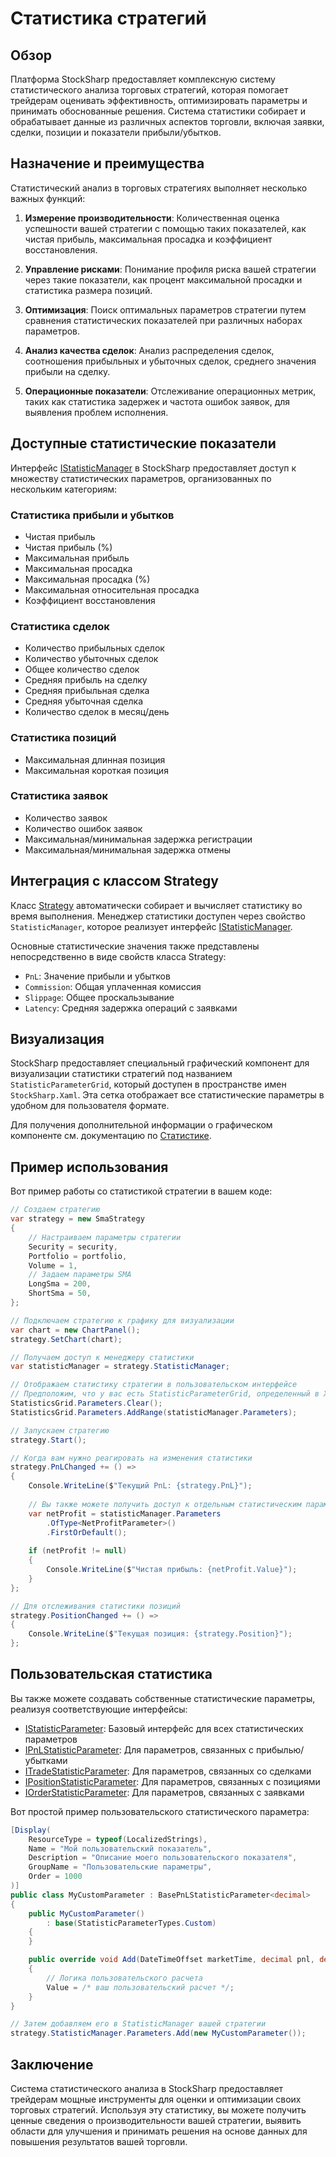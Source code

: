 # Статистика стратегий

## Обзор

Платформа StockSharp предоставляет комплексную систему статистического анализа торговых стратегий, которая помогает трейдерам оценивать эффективность, оптимизировать параметры и принимать обоснованные решения. Система статистики собирает и обрабатывает данные из различных аспектов торговли, включая заявки, сделки, позиции и показатели прибыли/убытков.

## Назначение и преимущества

Статистический анализ в торговых стратегиях выполняет несколько важных функций:

1. **Измерение производительности**: Количественная оценка успешности вашей стратегии с помощью таких показателей, как чистая прибыль, максимальная просадка и коэффициент восстановления.

2. **Управление рисками**: Понимание профиля риска вашей стратегии через такие показатели, как процент максимальной просадки и статистика размера позиций.

3. **Оптимизация**: Поиск оптимальных параметров стратегии путем сравнения статистических показателей при различных наборах параметров.

4. **Анализ качества сделок**: Анализ распределения сделок, соотношения прибыльных и убыточных сделок, среднего значения прибыли на сделку.

5. **Операционные показатели**: Отслеживание операционных метрик, таких как статистика задержек и частота ошибок заявок, для выявления проблем исполнения.

## Доступные статистические показатели

Интерфейс [IStatisticManager](xref:StockSharp.Algo.Statistics.IStatisticManager) в StockSharp предоставляет доступ к множеству статистических параметров, организованных по нескольким категориям:

### Статистика прибыли и убытков

- Чистая прибыль
- Чистая прибыль (%)
- Максимальная прибыль
- Максимальная просадка
- Максимальная просадка (%)
- Максимальная относительная просадка
- Коэффициент восстановления

### Статистика сделок

- Количество прибыльных сделок
- Количество убыточных сделок
- Общее количество сделок
- Средняя прибыль на сделку
- Средняя прибыльная сделка
- Средняя убыточная сделка
- Количество сделок в месяц/день

### Статистика позиций

- Максимальная длинная позиция
- Максимальная короткая позиция

### Статистика заявок

- Количество заявок
- Количество ошибок заявок
- Максимальная/минимальная задержка регистрации
- Максимальная/минимальная задержка отмены

## Интеграция с классом Strategy

Класс [Strategy](xref:StockSharp.Algo.Strategies.Strategy) автоматически собирает и вычисляет статистику во время выполнения. Менеджер статистики доступен через свойство `StatisticManager`, которое реализует интерфейс [IStatisticManager](xref:StockSharp.Algo.Statistics.IStatisticManager).

Основные статистические значения также представлены непосредственно в виде свойств класса Strategy:

- `PnL`: Значение прибыли и убытков
- `Commission`: Общая уплаченная комиссия
- `Slippage`: Общее проскальзывание
- `Latency`: Средняя задержка операций с заявками

## Визуализация

StockSharp предоставляет специальный графический компонент для визуализации статистики стратегий под названием `StatisticParameterGrid`, который доступен в пространстве имен `StockSharp.Xaml`. Эта сетка отображает все статистические параметры в удобном для пользователя формате.

Для получения дополнительной информации о графическом компоненте см. документацию по [Статистике](../graphical_user_interface/strategies/statistics.md).

## Пример использования

Вот пример работы со статистикой стратегии в вашем коде:

```csharp
// Создаем стратегию
var strategy = new SmaStrategy
{
	// Настраиваем параметры стратегии
	Security = security,
	Portfolio = portfolio,
	Volume = 1,
	// Задаем параметры SMA
	LongSma = 200,
	ShortSma = 50,
};

// Подключаем стратегию к графику для визуализации
var chart = new ChartPanel();
strategy.SetChart(chart);

// Получаем доступ к менеджеру статистики
var statisticManager = strategy.StatisticManager;

// Отображаем статистику стратегии в пользовательском интерфейсе
// Предположим, что у вас есть StatisticParameterGrid, определенный в XAML как 'StatisticsGrid'
StatisticsGrid.Parameters.Clear();
StatisticsGrid.Parameters.AddRange(statisticManager.Parameters);

// Запускаем стратегию
strategy.Start();

// Когда вам нужно реагировать на изменения статистики
strategy.PnLChanged += () =>
{
	Console.WriteLine($"Текущий PnL: {strategy.PnL}");
	
	// Вы также можете получить доступ к отдельным статистическим параметрам
	var netProfit = statisticManager.Parameters
		.OfType<NetProfitParameter>()
		.FirstOrDefault();
		
	if (netProfit != null)
	{
		Console.WriteLine($"Чистая прибыль: {netProfit.Value}");
	}
};

// Для отслеживания статистики позиций
strategy.PositionChanged += () =>
{
	Console.WriteLine($"Текущая позиция: {strategy.Position}");
};
```

## Пользовательская статистика

Вы также можете создавать собственные статистические параметры, реализуя соответствующие интерфейсы:

- [IStatisticParameter](xref:StockSharp.Algo.Statistics.IStatisticParameter): Базовый интерфейс для всех статистических параметров
- [IPnLStatisticParameter](xref:StockSharp.Algo.Statistics.IPnLStatisticParameter): Для параметров, связанных с прибылью/убытками
- [ITradeStatisticParameter](xref:StockSharp.Algo.Statistics.ITradeStatisticParameter): Для параметров, связанных со сделками
- [IPositionStatisticParameter](xref:StockSharp.Algo.Statistics.IPositionStatisticParameter): Для параметров, связанных с позициями
- [IOrderStatisticParameter](xref:StockSharp.Algo.Statistics.IOrderStatisticParameter): Для параметров, связанных с заявками

Вот простой пример пользовательского статистического параметра:

```csharp
[Display(
	ResourceType = typeof(LocalizedStrings),
	Name = "Мой пользовательский показатель",
	Description = "Описание моего пользовательского показателя",
	GroupName = "Пользовательские параметры",
	Order = 1000
)]
public class MyCustomParameter : BasePnLStatisticParameter<decimal>
{
	public MyCustomParameter()
		: base(StatisticParameterTypes.Custom)
	{
	}

	public override void Add(DateTimeOffset marketTime, decimal pnl, decimal? commission)
	{
		// Логика пользовательского расчета
		Value = /* ваш пользовательский расчет */;
	}
}

// Затем добавляем его в StatisticManager вашей стратегии
strategy.StatisticManager.Parameters.Add(new MyCustomParameter());
```

## Заключение

Система статистического анализа в StockSharp предоставляет трейдерам мощные инструменты для оценки и оптимизации своих торговых стратегий. Используя эту статистику, вы можете получить ценные сведения о производительности вашей стратегии, выявить области для улучшения и принимать решения на основе данных для повышения результатов вашей торговли.